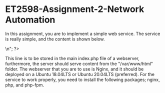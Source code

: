 # ET2598-Assignment-2-Network Automation
In this assignment, you are to implement a simple web service. The service is really simple, and the content is shown below.
<?php echo date("Y-m-d H:i:s") . " Welcome to " . gethostname() . "|" .$_SERVER['SERVER_ADDR'] .":" . $_SERVER['SERVER_PORT'] ."<br>\n"; ?> 
This line is to be stored in the main index.php file of a webserver, 
furthermore, the server should serve content from the "/var/www/html" folder. 
The webserver that you are to use is Nginx, and it should be deployed on a Ubuntu 18.04LTS or Ubuntu 20.04LTS (preferred). 
For the service to work properly, you need to install the following packages; nginx, php, and php-fpm. 

